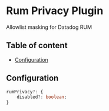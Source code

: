 # Rum Privacy Plugin <!-- #omit in toc -->

Allowlist masking for Datadog RUM

<!-- The title and the following line will both be added to the root README.md  -->

## Table of content <!-- #omit in toc -->

<!-- This is auto generated with yarn cli integrity -->

<!-- #toc -->
-   [Configuration](#configuration)
<!-- #toc -->

## Configuration

```ts
rumPrivacy?: {
    disabled?: boolean;
}
```